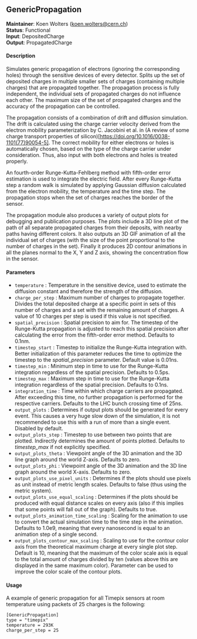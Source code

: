 ## GenericPropagation
**Maintainer**: Koen Wolters (<koen.wolters@cern.ch>)  
**Status**: Functional  
**Input**: DepositedCharge  
**Output**: PropagatedCharge  

#### Description
Simulates generic propagation of electrons (ignoring the corresponding holes) through the sensitive devices of every detector. Splits up the set of deposited charges in multiple smaller sets of charges (containing multiple charges) that are propagated together. The propagation process is fully independent, the individual sets of propagated charges do not influence each other. The maximum size of the set of propagated charges and the accuracy of the propagation can be controlled.

The propagation consists of a combination of drift and diffusion simulation. The drift is calculated using the charge carrier velocity derived from the electron mobility parameterization by C. Jacobini et al. in (A review of some charge transport properties of silicon)[https://doi.org/10.1016/0038-1101(77)90054-5]. The correct mobility for either electrons or holes is automatically chosen, based on the type of the charge carrier under consideration. Thus, also input with both electrons and holes is treated properly.

An fourth-order Runge-Kutta-Fehlberg method with fifth-order error estimation is used to integrate the electric field. After every Runge-Kutta step a random walk is simulated by applying Gaussian diffusion calculated from the electron mobility, the temperature and the time step. The propagation stops when the set of charges reaches the border of the sensor.


The propagation module also produces a variety of output plots for debugging and publication purposes. The plots include a 3D line plot of the path of all separate propagated charges from their deposits, with nearby paths having different colors. It also outputs an 3D GIF animation of all the individual set of charges (with the size of the point proportional to the number of charges in the set). Finally it produces 2D contour animations in all the planes normal to the X, Y and Z axis, showing the concentration flow in the sensor.

#### Parameters
* `temperature` : Temperature in the sensitive device, used to estimate the diffusion constant and therefore the strength of the diffusion.
* `charge_per_step` : Maximum number of charges to propagate together. Divides the total deposited charge at a specific point in sets of this number of charges and a set with the remaining amount of charges. A value of 10 charges per step is used if this value is not specified.
* `spatial_precision` : Spatial precision to aim for. The timestep of the Runge-Kutta propagation is adjusted to reach this spatial precision after calculating the error from the fifth-order error method. Defaults to 0.1nm.
* `timestep_start` : Timestep to initialize the Runge-Kutta integration with. Better initialization of this parameter reduces the time to optimize the timestep to the *spatial_precision* parameter. Default value is 0.01ns.
* `timestep_min` : Minimum step in time to use for the Runge-Kutta integration regardless of the spatial precision. Defaults to 0.5ps.
* `timestep_max` : Maximum step in time to use for the Runge-Kutta integration regardless of the spatial precision. Defaults to 0.1ns.
* `integration_time` : Time within which charge carriers are propagated. After exceeding this time, no further propagation is performed for the respective carriers. Defaults to the LHC bunch crossing time of 25ns.
* `output_plots` : Determines if output plots should be generated for every event. This causes a very huge slow down of the simulation, it is not recommended to use this with a run of more than a single event. Disabled by default.
* `output_plots_step` : Timestep to use between two points that are plotted. Indirectly determines the amount of points plotted. Defaults to *timestep_max* if not explicitly specified.
* `output_plots_theta` : Viewpoint angle of the 3D animation and the 3D line graph around the world Z-axis. Defaults to zero.
* `output_plots_phi` : Viewpoint angle of the 3D animation and the 3D line graph around the world X-axis. Defaults to zero.
* `output_plots_use_pixel_units` : Determines if the plots should use pixels as unit instead of metric length scales. Defaults to false (thus using the metric system).
* `output_plots_use_equal_scaling` : Determines if the plots should be produced with equal distance scales on every axis (also if this implies that some points will fall out of the graph). Defaults to true.
* `output_plots_animation_time_scaling` : Scaling for the animation to use to convert the actual simulation time to the time step in the animation. Defaults to 1.0e9, meaning that every nanosecond is equal to an animation step of a single second.
* `output_plots_contour_max_scaling` : Scaling to use for the contour color axis from the theoretical maximum charge at every single plot step. Default is 10, meaning that the maximum of the color scale axis is equal to the total amount of charges divided by ten (values above this are displayed in the same maximum color). Parameter can be used to improve the color scale of the contour plots.

#### Usage
A example of generic propagation for all Timepix sensors at room temperature using packets of 25 charges is the following:

```
[GenericPropagation]
type = "timepix"
temperature = 293K
charge_per_step = 25
```
